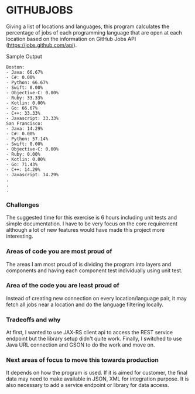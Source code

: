 # GITHUBJOBS

Giving a list of locations and languages, this program calculates the 
percentage of jobs of each programming language that are open at each location based 
on the information on GitHub Jobs API (https://jobs.github.com/api).

Sample Output
```
Boston:
- Java: 66.67%
- C#: 0.00%
- Python: 66.67%
- Swift: 0.00%
- Objective-C: 0.00%
- Ruby: 33.33%
- Kotlin: 0.00%
- Go: 66.67%
- C++: 33.33%
- Javascript: 33.33%
San Francisco:
- Java: 14.29%
- C#: 0.00%
- Python: 57.14%
- Swift: 0.00%
- Objective-C: 0.00%
- Ruby: 0.00%
- Kotlin: 0.00%
- Go: 71.43%
- C++: 14.29%
- Javascript: 14.29%
.
.
.

```


### Challenges
The suggested time for this exercise is 6 hours including unit tests and simple documentation. I have to be very focus on the core requirement 
although a lot of new features would have made this project more interesting.  

### Areas of code you are most proud of
The areas I am most proud of is dividing the program into layers and components and having each component test individually using unit test.

### Area of the code you are least proud of
Instead of creating new connection on every location/language pair, it may fetch all jobs near a location and do the language filtering locally.   

### Tradeoffs and why
At first, I wanted to use JAX-RS client api to access the REST service endpoint but the library setup didn't quite work. 
Finally, I switched to use Java URL connection and GSON to do the work and move on. 

### Next areas of focus to move this towards production
It depends on how the program is used. If it is aimed 
for customer, the final data may need to make available in JSON, XML 
for integration purpose. It is also necessary to add a service endpoint or library for data access.



